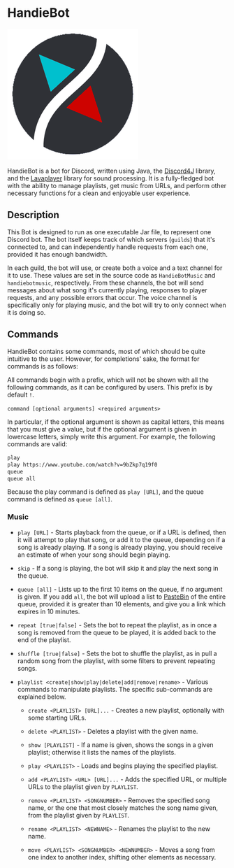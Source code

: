 # HandieBot

![AvatarIcon](/src/main/resources/avatarIcon.png)

HandieBot is a bot for Discord, written using Java, the [Discord4J](https://github.com/austinv11/Discord4J) library, and the [Lavaplayer](https://github.com/sedmelluq/lavaplayer) library for sound processing. It is a fully-fledged bot with the ability to manage playlists, get music from URLs, and perform other necessary functions for a clean and enjoyable user experience.

## Description

This Bot is designed to run as one executable Jar file, to represent one Discord bot. The bot itself keeps track of which servers (`guilds`) that it's connected to, and can independently handle requests from each one, provided it has enough bandwidth.

In each guild, the bot will use, or create both a voice and a text channel for it to use. These values are set in the source code as `HandieBotMusic` and `handiebotmusic`, respectively. From these channels, the bot will send messages about what song it's currently playing, responses to player requests, and any possible errors that occur. The voice channel is specifically only for playing music, and the bot will try to only connect when it is doing so.

## Commands

HandieBot contains some commands, most of which should be quite intuitive to the user. However, for completions' sake, the format for commands is as follows:

All commands begin with a prefix, which will not be shown with all the following commands, as it can be configured by users. This prefix is by default `!`.

`command [optional arguments] <required arguments>`

In particular, if the optional argument is shown as capital letters, this means that you must give a value, but if the optional argument is given in lowercase letters, simply write this argument. For example, the following commands are valid:

```text
play
play https://www.youtube.com/watch?v=9bZkp7q19f0
queue
queue all
```

Because the play command is defined as `play [URL]`, and the queue command is defined as `queue [all]`.


### Music

* `play [URL]` - Starts playback from the queue, or if a URL is defined, then it will attempt to play that song, or add it to the queue, depending on if a song is already playing. If a song is already playing, you should receive an estimate of when your song should begin playing.

* `skip` - If a song is playing, the bot will skip it and play the next song in the queue.

* `queue [all]` - Lists up to the first 10 items on the queue, if no argument is given. If you add `all`, the bot will upload a list to [PasteBin](http://pastebin.com) of the entire queue, provided it is greater than 10 elements, and give you a link which expires in 10 minutes.

* `repeat [true|false]` - Sets the bot to repeat the playlist, as in once a song is removed from the queue to be played, it is added back to the end of the playlist.

* `shuffle [true|false]` - Sets the bot to shuffle the playlist, as in pull a random song from the playlist, with some filters to prevent repeating songs.

* `playlist <create|show|play|delete|add|remove|rename>` - Various commands to manipulate playlists. The specific sub-commands are explained below. 
    * `create <PLAYLIST> [URL]...` - Creates a new playlist, optionally with some starting URLs.
    
    * `delete <PLAYLIST>` - Deletes a playlist with the given name.
       
    * `show [PLAYLIST]` - If a name is given, shows the songs in a given playlist; otherwise it lists the names of the playlists.
    
    * `play <PLAYLIST>` - Loads and begins playing the specified playlist.
    
    * `add <PLAYLIST> <URL> [URL]...` - Adds the specified URL, or multiple URLs to the playlist given by `PLAYLIST`.
    
    * `remove <PLAYLIST> <SONGNUMBER>` - Removes the specified song name, or the one that most closely matches the song name given, from the playlist given by `PLAYLIST`.
    
    * `rename <PLAYLIST> <NEWNAME>` - Renames the playlist to the new name.
    
    * `move <PLAYLIST> <SONGNUMBER> <NEWNUMBER>` - Moves a song from one index to another index, shifting other elements as necessary.
    
